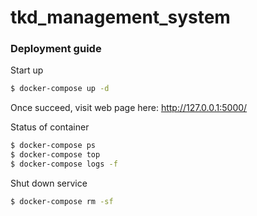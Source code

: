 # tkd_management_system

### Deployment guide

Start up
```bash
$ docker-compose up -d
```
Once succeed, visit web page here: http://127.0.0.1:5000/

Status of container
```bash
$ docker-compose ps
$ docker-compose top
$ docker-compose logs -f
```

Shut down service
```bash
$ docker-compose rm -sf
```
